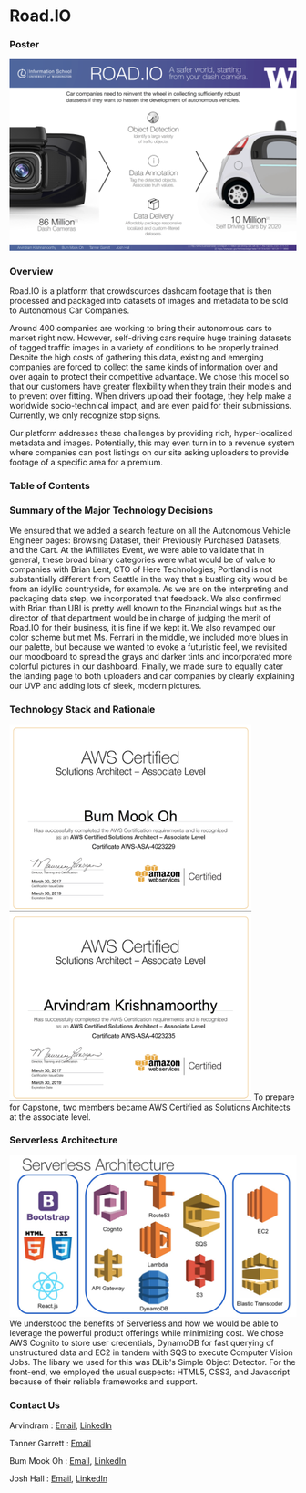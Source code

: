 # Road.IO

### Poster
![alt text][poster]

### Overview
Road.IO is a platform that crowdsources dashcam footage that is then processed and packaged into datasets of images and metadata to be sold to Autonomous Car Companies.
    
Around 400 companies are working to bring their autonomous cars to market right now. However, self-driving cars require huge training datasets of tagged traffic images in a variety of conditions to be properly trained. Despite the high costs of gathering this data, existing and emerging companies are forced to collect the same kinds of information over and over again to protect their competitive advantage. We chose this model  so that our customers have greater flexibility when they train their models and to prevent over fitting. When drivers upload their footage, they help make a worldwide socio-technical impact, and are even paid for their submissions. Currently, we only recognize stop signs.

Our platform addresses these challenges by providing rich, hyper-localized metadata and images. Potentially, this may even turn in to a revenue system where companies can post listings on our site asking uploaders to provide footage of a specific area for a premium.


### Table of Contents

### Summary of the Major Technology Decisions
We ensured that we added a search feature on all the Autonomous Vehicle Engineer pages: Browsing Dataset, their Previously Purchased Datasets, and the Cart. At the iAffiliates Event, we were able to validate that in general, these broad binary categories were what would be of value to companies with Brian Lent, CTO of Here Technologies; Portland is not substantially different from Seattle in the way that a bustling city would be from an idyllic countryside, for example. As we are on the interpreting and packaging data step, we incorporated that feedback. We also confirmed with Brian than UBI is pretty well known to the Financial wings but as the director of that department would be in charge of judging the merit of Road.IO for their business, it is fine if we kept it. We also revamped our color scheme but met Ms. Ferrari in the middle, we included more blues in our palette, but because we wanted to evoke a futuristic feel, we revisited our moodboard to spread the grays and darker tints and incorporated more colorful pictures in our dashboard. Finally, we made sure to equally cater the landing page to both uploaders and car companies by clearly explaining our UVP and adding lots of sleek, modern pictures.

### Technology Stack and Rationale
<img src="src/aws_chris.png" width="425"/> <img src="src/aws_arvind.png" width="425"/> 
To prepare for Capstone, two members became AWS Certified as Solutions Architects at the associate level. 


### Serverless Architecture
<img src="src/serverless.jpg" width="700"/> 
We understood the benefits of Serverless and how we would be able to leverage the powerful product offerings while minimizing cost. We chose AWS Cognito to store user credentials, DynamoDB for fast querying of unstructured data and EC2 in tandem with SQS to execute Computer Vision Jobs. The libary we used for this was DLib's Simple Object Detector. For the front-end, we employed the usual suspects: HTML5, CSS3, and Javascript because of their reliable frameworks and support.


### Contact Us
Arvindram : [Email](mailto:karvi90@gmail.com), [LinkedIn](https://www.linkedin.com/in/arvindramkrishnamoorthy)

Tanner Garrett : [Email](mailto:tanner@garrett.org)

Bum Mook Oh : [Email](mailto:bmo5@uw.edu), [LinkedIn](https://www.linkedin.com/in/bummookoh/)

Josh Hall : [Email](mailto:jhall38@uw.edu), [LinkedIn](https://www.linkedin.com/in/jhall38/)



[poster]: src/roadio_capstone_poster.png "Road.IO Poster"
[aws_arvind]: src/aws_arvind.png "Arvind AWS Certificate"
[aws_chris]: src/aws_chris.png "Chris AWS Certificate"
[serverless]: src/serverless.jpg "Serverless"
